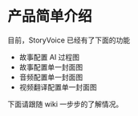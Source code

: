 # 产品简单介绍

目前，StoryVoice 已经有了下面的功能

- 故事配置 AI 过程图
- 故事配置单一封面图
- 音频配置单一封面图
- 视频翻译配置单一封面图

下面请跟随 wiki 一步步的了解情况。